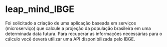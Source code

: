 # leap_mind_IBGE
Foi solicitado a criação de uma aplicação baseada em serviços (microserviço) que calcule a projeção da população brasileira em uma determinada data futura. Para recuperar as informações necessárias para o cálculo você deverá utilizar uma API disponibilizada pelo IBGE.
